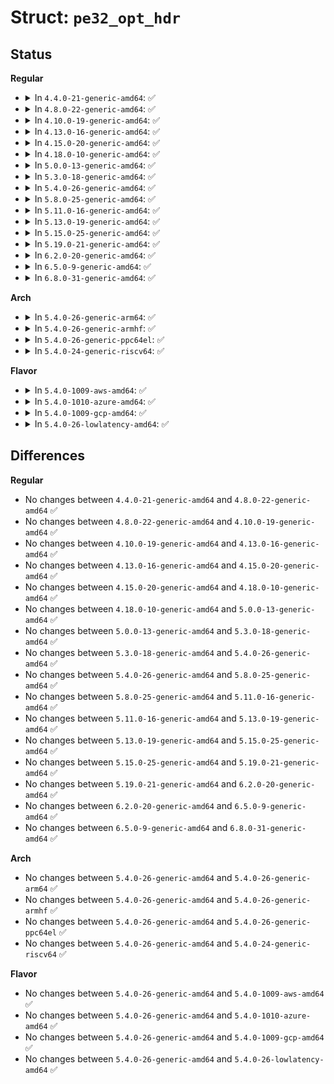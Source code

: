 # Struct: <code>pe32_opt_hdr</code>

## Status
<b>Regular</b>
<ul>
<li>
<details>
<summary>In <code>4.4.0-21-generic-amd64</code>: ✅</summary>

```c
struct pe32_opt_hdr {
    uint16_t magic;
    uint8_t ld_major;
    uint8_t ld_minor;
    uint32_t text_size;
    uint32_t data_size;
    uint32_t bss_size;
    uint32_t entry_point;
    uint32_t code_base;
    uint32_t data_base;
    uint32_t image_base;
    uint32_t section_align;
    uint32_t file_align;
    uint16_t os_major;
    uint16_t os_minor;
    uint16_t image_major;
    uint16_t image_minor;
    uint16_t subsys_major;
    uint16_t subsys_minor;
    uint32_t win32_version;
    uint32_t image_size;
    uint32_t header_size;
    uint32_t csum;
    uint16_t subsys;
    uint16_t dll_flags;
    uint32_t stack_size_req;
    uint32_t stack_size;
    uint32_t heap_size_req;
    uint32_t heap_size;
    uint32_t loader_flags;
    uint32_t data_dirs;
}
```
</details>
</li>
<li>
<details>
<summary>In <code>4.8.0-22-generic-amd64</code>: ✅</summary>

```c
struct pe32_opt_hdr {
    uint16_t magic;
    uint8_t ld_major;
    uint8_t ld_minor;
    uint32_t text_size;
    uint32_t data_size;
    uint32_t bss_size;
    uint32_t entry_point;
    uint32_t code_base;
    uint32_t data_base;
    uint32_t image_base;
    uint32_t section_align;
    uint32_t file_align;
    uint16_t os_major;
    uint16_t os_minor;
    uint16_t image_major;
    uint16_t image_minor;
    uint16_t subsys_major;
    uint16_t subsys_minor;
    uint32_t win32_version;
    uint32_t image_size;
    uint32_t header_size;
    uint32_t csum;
    uint16_t subsys;
    uint16_t dll_flags;
    uint32_t stack_size_req;
    uint32_t stack_size;
    uint32_t heap_size_req;
    uint32_t heap_size;
    uint32_t loader_flags;
    uint32_t data_dirs;
}
```
</details>
</li>
<li>
<details>
<summary>In <code>4.10.0-19-generic-amd64</code>: ✅</summary>

```c
struct pe32_opt_hdr {
    uint16_t magic;
    uint8_t ld_major;
    uint8_t ld_minor;
    uint32_t text_size;
    uint32_t data_size;
    uint32_t bss_size;
    uint32_t entry_point;
    uint32_t code_base;
    uint32_t data_base;
    uint32_t image_base;
    uint32_t section_align;
    uint32_t file_align;
    uint16_t os_major;
    uint16_t os_minor;
    uint16_t image_major;
    uint16_t image_minor;
    uint16_t subsys_major;
    uint16_t subsys_minor;
    uint32_t win32_version;
    uint32_t image_size;
    uint32_t header_size;
    uint32_t csum;
    uint16_t subsys;
    uint16_t dll_flags;
    uint32_t stack_size_req;
    uint32_t stack_size;
    uint32_t heap_size_req;
    uint32_t heap_size;
    uint32_t loader_flags;
    uint32_t data_dirs;
}
```
</details>
</li>
<li>
<details>
<summary>In <code>4.13.0-16-generic-amd64</code>: ✅</summary>

```c
struct pe32_opt_hdr {
    uint16_t magic;
    uint8_t ld_major;
    uint8_t ld_minor;
    uint32_t text_size;
    uint32_t data_size;
    uint32_t bss_size;
    uint32_t entry_point;
    uint32_t code_base;
    uint32_t data_base;
    uint32_t image_base;
    uint32_t section_align;
    uint32_t file_align;
    uint16_t os_major;
    uint16_t os_minor;
    uint16_t image_major;
    uint16_t image_minor;
    uint16_t subsys_major;
    uint16_t subsys_minor;
    uint32_t win32_version;
    uint32_t image_size;
    uint32_t header_size;
    uint32_t csum;
    uint16_t subsys;
    uint16_t dll_flags;
    uint32_t stack_size_req;
    uint32_t stack_size;
    uint32_t heap_size_req;
    uint32_t heap_size;
    uint32_t loader_flags;
    uint32_t data_dirs;
}
```
</details>
</li>
<li>
<details>
<summary>In <code>4.15.0-20-generic-amd64</code>: ✅</summary>

```c
struct pe32_opt_hdr {
    uint16_t magic;
    uint8_t ld_major;
    uint8_t ld_minor;
    uint32_t text_size;
    uint32_t data_size;
    uint32_t bss_size;
    uint32_t entry_point;
    uint32_t code_base;
    uint32_t data_base;
    uint32_t image_base;
    uint32_t section_align;
    uint32_t file_align;
    uint16_t os_major;
    uint16_t os_minor;
    uint16_t image_major;
    uint16_t image_minor;
    uint16_t subsys_major;
    uint16_t subsys_minor;
    uint32_t win32_version;
    uint32_t image_size;
    uint32_t header_size;
    uint32_t csum;
    uint16_t subsys;
    uint16_t dll_flags;
    uint32_t stack_size_req;
    uint32_t stack_size;
    uint32_t heap_size_req;
    uint32_t heap_size;
    uint32_t loader_flags;
    uint32_t data_dirs;
}
```
</details>
</li>
<li>
<details>
<summary>In <code>4.18.0-10-generic-amd64</code>: ✅</summary>

```c
struct pe32_opt_hdr {
    uint16_t magic;
    uint8_t ld_major;
    uint8_t ld_minor;
    uint32_t text_size;
    uint32_t data_size;
    uint32_t bss_size;
    uint32_t entry_point;
    uint32_t code_base;
    uint32_t data_base;
    uint32_t image_base;
    uint32_t section_align;
    uint32_t file_align;
    uint16_t os_major;
    uint16_t os_minor;
    uint16_t image_major;
    uint16_t image_minor;
    uint16_t subsys_major;
    uint16_t subsys_minor;
    uint32_t win32_version;
    uint32_t image_size;
    uint32_t header_size;
    uint32_t csum;
    uint16_t subsys;
    uint16_t dll_flags;
    uint32_t stack_size_req;
    uint32_t stack_size;
    uint32_t heap_size_req;
    uint32_t heap_size;
    uint32_t loader_flags;
    uint32_t data_dirs;
}
```
</details>
</li>
<li>
<details>
<summary>In <code>5.0.0-13-generic-amd64</code>: ✅</summary>

```c
struct pe32_opt_hdr {
    uint16_t magic;
    uint8_t ld_major;
    uint8_t ld_minor;
    uint32_t text_size;
    uint32_t data_size;
    uint32_t bss_size;
    uint32_t entry_point;
    uint32_t code_base;
    uint32_t data_base;
    uint32_t image_base;
    uint32_t section_align;
    uint32_t file_align;
    uint16_t os_major;
    uint16_t os_minor;
    uint16_t image_major;
    uint16_t image_minor;
    uint16_t subsys_major;
    uint16_t subsys_minor;
    uint32_t win32_version;
    uint32_t image_size;
    uint32_t header_size;
    uint32_t csum;
    uint16_t subsys;
    uint16_t dll_flags;
    uint32_t stack_size_req;
    uint32_t stack_size;
    uint32_t heap_size_req;
    uint32_t heap_size;
    uint32_t loader_flags;
    uint32_t data_dirs;
}
```
</details>
</li>
<li>
<details>
<summary>In <code>5.3.0-18-generic-amd64</code>: ✅</summary>

```c
struct pe32_opt_hdr {
    uint16_t magic;
    uint8_t ld_major;
    uint8_t ld_minor;
    uint32_t text_size;
    uint32_t data_size;
    uint32_t bss_size;
    uint32_t entry_point;
    uint32_t code_base;
    uint32_t data_base;
    uint32_t image_base;
    uint32_t section_align;
    uint32_t file_align;
    uint16_t os_major;
    uint16_t os_minor;
    uint16_t image_major;
    uint16_t image_minor;
    uint16_t subsys_major;
    uint16_t subsys_minor;
    uint32_t win32_version;
    uint32_t image_size;
    uint32_t header_size;
    uint32_t csum;
    uint16_t subsys;
    uint16_t dll_flags;
    uint32_t stack_size_req;
    uint32_t stack_size;
    uint32_t heap_size_req;
    uint32_t heap_size;
    uint32_t loader_flags;
    uint32_t data_dirs;
}
```
</details>
</li>
<li>
<details>
<summary>In <code>5.4.0-26-generic-amd64</code>: ✅</summary>

```c
struct pe32_opt_hdr {
    uint16_t magic;
    uint8_t ld_major;
    uint8_t ld_minor;
    uint32_t text_size;
    uint32_t data_size;
    uint32_t bss_size;
    uint32_t entry_point;
    uint32_t code_base;
    uint32_t data_base;
    uint32_t image_base;
    uint32_t section_align;
    uint32_t file_align;
    uint16_t os_major;
    uint16_t os_minor;
    uint16_t image_major;
    uint16_t image_minor;
    uint16_t subsys_major;
    uint16_t subsys_minor;
    uint32_t win32_version;
    uint32_t image_size;
    uint32_t header_size;
    uint32_t csum;
    uint16_t subsys;
    uint16_t dll_flags;
    uint32_t stack_size_req;
    uint32_t stack_size;
    uint32_t heap_size_req;
    uint32_t heap_size;
    uint32_t loader_flags;
    uint32_t data_dirs;
}
```
</details>
</li>
<li>
<details>
<summary>In <code>5.8.0-25-generic-amd64</code>: ✅</summary>

```c
struct pe32_opt_hdr {
    uint16_t magic;
    uint8_t ld_major;
    uint8_t ld_minor;
    uint32_t text_size;
    uint32_t data_size;
    uint32_t bss_size;
    uint32_t entry_point;
    uint32_t code_base;
    uint32_t data_base;
    uint32_t image_base;
    uint32_t section_align;
    uint32_t file_align;
    uint16_t os_major;
    uint16_t os_minor;
    uint16_t image_major;
    uint16_t image_minor;
    uint16_t subsys_major;
    uint16_t subsys_minor;
    uint32_t win32_version;
    uint32_t image_size;
    uint32_t header_size;
    uint32_t csum;
    uint16_t subsys;
    uint16_t dll_flags;
    uint32_t stack_size_req;
    uint32_t stack_size;
    uint32_t heap_size_req;
    uint32_t heap_size;
    uint32_t loader_flags;
    uint32_t data_dirs;
}
```
</details>
</li>
<li>
<details>
<summary>In <code>5.11.0-16-generic-amd64</code>: ✅</summary>

```c
struct pe32_opt_hdr {
    uint16_t magic;
    uint8_t ld_major;
    uint8_t ld_minor;
    uint32_t text_size;
    uint32_t data_size;
    uint32_t bss_size;
    uint32_t entry_point;
    uint32_t code_base;
    uint32_t data_base;
    uint32_t image_base;
    uint32_t section_align;
    uint32_t file_align;
    uint16_t os_major;
    uint16_t os_minor;
    uint16_t image_major;
    uint16_t image_minor;
    uint16_t subsys_major;
    uint16_t subsys_minor;
    uint32_t win32_version;
    uint32_t image_size;
    uint32_t header_size;
    uint32_t csum;
    uint16_t subsys;
    uint16_t dll_flags;
    uint32_t stack_size_req;
    uint32_t stack_size;
    uint32_t heap_size_req;
    uint32_t heap_size;
    uint32_t loader_flags;
    uint32_t data_dirs;
}
```
</details>
</li>
<li>
<details>
<summary>In <code>5.13.0-19-generic-amd64</code>: ✅</summary>

```c
struct pe32_opt_hdr {
    uint16_t magic;
    uint8_t ld_major;
    uint8_t ld_minor;
    uint32_t text_size;
    uint32_t data_size;
    uint32_t bss_size;
    uint32_t entry_point;
    uint32_t code_base;
    uint32_t data_base;
    uint32_t image_base;
    uint32_t section_align;
    uint32_t file_align;
    uint16_t os_major;
    uint16_t os_minor;
    uint16_t image_major;
    uint16_t image_minor;
    uint16_t subsys_major;
    uint16_t subsys_minor;
    uint32_t win32_version;
    uint32_t image_size;
    uint32_t header_size;
    uint32_t csum;
    uint16_t subsys;
    uint16_t dll_flags;
    uint32_t stack_size_req;
    uint32_t stack_size;
    uint32_t heap_size_req;
    uint32_t heap_size;
    uint32_t loader_flags;
    uint32_t data_dirs;
}
```
</details>
</li>
<li>
<details>
<summary>In <code>5.15.0-25-generic-amd64</code>: ✅</summary>

```c
struct pe32_opt_hdr {
    uint16_t magic;
    uint8_t ld_major;
    uint8_t ld_minor;
    uint32_t text_size;
    uint32_t data_size;
    uint32_t bss_size;
    uint32_t entry_point;
    uint32_t code_base;
    uint32_t data_base;
    uint32_t image_base;
    uint32_t section_align;
    uint32_t file_align;
    uint16_t os_major;
    uint16_t os_minor;
    uint16_t image_major;
    uint16_t image_minor;
    uint16_t subsys_major;
    uint16_t subsys_minor;
    uint32_t win32_version;
    uint32_t image_size;
    uint32_t header_size;
    uint32_t csum;
    uint16_t subsys;
    uint16_t dll_flags;
    uint32_t stack_size_req;
    uint32_t stack_size;
    uint32_t heap_size_req;
    uint32_t heap_size;
    uint32_t loader_flags;
    uint32_t data_dirs;
}
```
</details>
</li>
<li>
<details>
<summary>In <code>5.19.0-21-generic-amd64</code>: ✅</summary>

```c
struct pe32_opt_hdr {
    uint16_t magic;
    uint8_t ld_major;
    uint8_t ld_minor;
    uint32_t text_size;
    uint32_t data_size;
    uint32_t bss_size;
    uint32_t entry_point;
    uint32_t code_base;
    uint32_t data_base;
    uint32_t image_base;
    uint32_t section_align;
    uint32_t file_align;
    uint16_t os_major;
    uint16_t os_minor;
    uint16_t image_major;
    uint16_t image_minor;
    uint16_t subsys_major;
    uint16_t subsys_minor;
    uint32_t win32_version;
    uint32_t image_size;
    uint32_t header_size;
    uint32_t csum;
    uint16_t subsys;
    uint16_t dll_flags;
    uint32_t stack_size_req;
    uint32_t stack_size;
    uint32_t heap_size_req;
    uint32_t heap_size;
    uint32_t loader_flags;
    uint32_t data_dirs;
}
```
</details>
</li>
<li>
<details>
<summary>In <code>6.2.0-20-generic-amd64</code>: ✅</summary>

```c
struct pe32_opt_hdr {
    uint16_t magic;
    uint8_t ld_major;
    uint8_t ld_minor;
    uint32_t text_size;
    uint32_t data_size;
    uint32_t bss_size;
    uint32_t entry_point;
    uint32_t code_base;
    uint32_t data_base;
    uint32_t image_base;
    uint32_t section_align;
    uint32_t file_align;
    uint16_t os_major;
    uint16_t os_minor;
    uint16_t image_major;
    uint16_t image_minor;
    uint16_t subsys_major;
    uint16_t subsys_minor;
    uint32_t win32_version;
    uint32_t image_size;
    uint32_t header_size;
    uint32_t csum;
    uint16_t subsys;
    uint16_t dll_flags;
    uint32_t stack_size_req;
    uint32_t stack_size;
    uint32_t heap_size_req;
    uint32_t heap_size;
    uint32_t loader_flags;
    uint32_t data_dirs;
}
```
</details>
</li>
<li>
<details>
<summary>In <code>6.5.0-9-generic-amd64</code>: ✅</summary>

```c
struct pe32_opt_hdr {
    uint16_t magic;
    uint8_t ld_major;
    uint8_t ld_minor;
    uint32_t text_size;
    uint32_t data_size;
    uint32_t bss_size;
    uint32_t entry_point;
    uint32_t code_base;
    uint32_t data_base;
    uint32_t image_base;
    uint32_t section_align;
    uint32_t file_align;
    uint16_t os_major;
    uint16_t os_minor;
    uint16_t image_major;
    uint16_t image_minor;
    uint16_t subsys_major;
    uint16_t subsys_minor;
    uint32_t win32_version;
    uint32_t image_size;
    uint32_t header_size;
    uint32_t csum;
    uint16_t subsys;
    uint16_t dll_flags;
    uint32_t stack_size_req;
    uint32_t stack_size;
    uint32_t heap_size_req;
    uint32_t heap_size;
    uint32_t loader_flags;
    uint32_t data_dirs;
}
```
</details>
</li>
<li>
<details>
<summary>In <code>6.8.0-31-generic-amd64</code>: ✅</summary>

```c
struct pe32_opt_hdr {
    uint16_t magic;
    uint8_t ld_major;
    uint8_t ld_minor;
    uint32_t text_size;
    uint32_t data_size;
    uint32_t bss_size;
    uint32_t entry_point;
    uint32_t code_base;
    uint32_t data_base;
    uint32_t image_base;
    uint32_t section_align;
    uint32_t file_align;
    uint16_t os_major;
    uint16_t os_minor;
    uint16_t image_major;
    uint16_t image_minor;
    uint16_t subsys_major;
    uint16_t subsys_minor;
    uint32_t win32_version;
    uint32_t image_size;
    uint32_t header_size;
    uint32_t csum;
    uint16_t subsys;
    uint16_t dll_flags;
    uint32_t stack_size_req;
    uint32_t stack_size;
    uint32_t heap_size_req;
    uint32_t heap_size;
    uint32_t loader_flags;
    uint32_t data_dirs;
}
```
</details>
</li>
</ul>
<b>Arch</b>
<ul>
<li>
<details>
<summary>In <code>5.4.0-26-generic-arm64</code>: ✅</summary>

```c
struct pe32_opt_hdr {
    uint16_t magic;
    uint8_t ld_major;
    uint8_t ld_minor;
    uint32_t text_size;
    uint32_t data_size;
    uint32_t bss_size;
    uint32_t entry_point;
    uint32_t code_base;
    uint32_t data_base;
    uint32_t image_base;
    uint32_t section_align;
    uint32_t file_align;
    uint16_t os_major;
    uint16_t os_minor;
    uint16_t image_major;
    uint16_t image_minor;
    uint16_t subsys_major;
    uint16_t subsys_minor;
    uint32_t win32_version;
    uint32_t image_size;
    uint32_t header_size;
    uint32_t csum;
    uint16_t subsys;
    uint16_t dll_flags;
    uint32_t stack_size_req;
    uint32_t stack_size;
    uint32_t heap_size_req;
    uint32_t heap_size;
    uint32_t loader_flags;
    uint32_t data_dirs;
}
```
</details>
</li>
<li>
<details>
<summary>In <code>5.4.0-26-generic-armhf</code>: ✅</summary>

```c
struct pe32_opt_hdr {
    uint16_t magic;
    uint8_t ld_major;
    uint8_t ld_minor;
    uint32_t text_size;
    uint32_t data_size;
    uint32_t bss_size;
    uint32_t entry_point;
    uint32_t code_base;
    uint32_t data_base;
    uint32_t image_base;
    uint32_t section_align;
    uint32_t file_align;
    uint16_t os_major;
    uint16_t os_minor;
    uint16_t image_major;
    uint16_t image_minor;
    uint16_t subsys_major;
    uint16_t subsys_minor;
    uint32_t win32_version;
    uint32_t image_size;
    uint32_t header_size;
    uint32_t csum;
    uint16_t subsys;
    uint16_t dll_flags;
    uint32_t stack_size_req;
    uint32_t stack_size;
    uint32_t heap_size_req;
    uint32_t heap_size;
    uint32_t loader_flags;
    uint32_t data_dirs;
}
```
</details>
</li>
<li>
<details>
<summary>In <code>5.4.0-26-generic-ppc64el</code>: ✅</summary>

```c
struct pe32_opt_hdr {
    uint16_t magic;
    uint8_t ld_major;
    uint8_t ld_minor;
    uint32_t text_size;
    uint32_t data_size;
    uint32_t bss_size;
    uint32_t entry_point;
    uint32_t code_base;
    uint32_t data_base;
    uint32_t image_base;
    uint32_t section_align;
    uint32_t file_align;
    uint16_t os_major;
    uint16_t os_minor;
    uint16_t image_major;
    uint16_t image_minor;
    uint16_t subsys_major;
    uint16_t subsys_minor;
    uint32_t win32_version;
    uint32_t image_size;
    uint32_t header_size;
    uint32_t csum;
    uint16_t subsys;
    uint16_t dll_flags;
    uint32_t stack_size_req;
    uint32_t stack_size;
    uint32_t heap_size_req;
    uint32_t heap_size;
    uint32_t loader_flags;
    uint32_t data_dirs;
}
```
</details>
</li>
<li>
<details>
<summary>In <code>5.4.0-24-generic-riscv64</code>: ✅</summary>

```c
struct pe32_opt_hdr {
    uint16_t magic;
    uint8_t ld_major;
    uint8_t ld_minor;
    uint32_t text_size;
    uint32_t data_size;
    uint32_t bss_size;
    uint32_t entry_point;
    uint32_t code_base;
    uint32_t data_base;
    uint32_t image_base;
    uint32_t section_align;
    uint32_t file_align;
    uint16_t os_major;
    uint16_t os_minor;
    uint16_t image_major;
    uint16_t image_minor;
    uint16_t subsys_major;
    uint16_t subsys_minor;
    uint32_t win32_version;
    uint32_t image_size;
    uint32_t header_size;
    uint32_t csum;
    uint16_t subsys;
    uint16_t dll_flags;
    uint32_t stack_size_req;
    uint32_t stack_size;
    uint32_t heap_size_req;
    uint32_t heap_size;
    uint32_t loader_flags;
    uint32_t data_dirs;
}
```
</details>
</li>
</ul>
<b>Flavor</b>
<ul>
<li>
<details>
<summary>In <code>5.4.0-1009-aws-amd64</code>: ✅</summary>

```c
struct pe32_opt_hdr {
    uint16_t magic;
    uint8_t ld_major;
    uint8_t ld_minor;
    uint32_t text_size;
    uint32_t data_size;
    uint32_t bss_size;
    uint32_t entry_point;
    uint32_t code_base;
    uint32_t data_base;
    uint32_t image_base;
    uint32_t section_align;
    uint32_t file_align;
    uint16_t os_major;
    uint16_t os_minor;
    uint16_t image_major;
    uint16_t image_minor;
    uint16_t subsys_major;
    uint16_t subsys_minor;
    uint32_t win32_version;
    uint32_t image_size;
    uint32_t header_size;
    uint32_t csum;
    uint16_t subsys;
    uint16_t dll_flags;
    uint32_t stack_size_req;
    uint32_t stack_size;
    uint32_t heap_size_req;
    uint32_t heap_size;
    uint32_t loader_flags;
    uint32_t data_dirs;
}
```
</details>
</li>
<li>
<details>
<summary>In <code>5.4.0-1010-azure-amd64</code>: ✅</summary>

```c
struct pe32_opt_hdr {
    uint16_t magic;
    uint8_t ld_major;
    uint8_t ld_minor;
    uint32_t text_size;
    uint32_t data_size;
    uint32_t bss_size;
    uint32_t entry_point;
    uint32_t code_base;
    uint32_t data_base;
    uint32_t image_base;
    uint32_t section_align;
    uint32_t file_align;
    uint16_t os_major;
    uint16_t os_minor;
    uint16_t image_major;
    uint16_t image_minor;
    uint16_t subsys_major;
    uint16_t subsys_minor;
    uint32_t win32_version;
    uint32_t image_size;
    uint32_t header_size;
    uint32_t csum;
    uint16_t subsys;
    uint16_t dll_flags;
    uint32_t stack_size_req;
    uint32_t stack_size;
    uint32_t heap_size_req;
    uint32_t heap_size;
    uint32_t loader_flags;
    uint32_t data_dirs;
}
```
</details>
</li>
<li>
<details>
<summary>In <code>5.4.0-1009-gcp-amd64</code>: ✅</summary>

```c
struct pe32_opt_hdr {
    uint16_t magic;
    uint8_t ld_major;
    uint8_t ld_minor;
    uint32_t text_size;
    uint32_t data_size;
    uint32_t bss_size;
    uint32_t entry_point;
    uint32_t code_base;
    uint32_t data_base;
    uint32_t image_base;
    uint32_t section_align;
    uint32_t file_align;
    uint16_t os_major;
    uint16_t os_minor;
    uint16_t image_major;
    uint16_t image_minor;
    uint16_t subsys_major;
    uint16_t subsys_minor;
    uint32_t win32_version;
    uint32_t image_size;
    uint32_t header_size;
    uint32_t csum;
    uint16_t subsys;
    uint16_t dll_flags;
    uint32_t stack_size_req;
    uint32_t stack_size;
    uint32_t heap_size_req;
    uint32_t heap_size;
    uint32_t loader_flags;
    uint32_t data_dirs;
}
```
</details>
</li>
<li>
<details>
<summary>In <code>5.4.0-26-lowlatency-amd64</code>: ✅</summary>

```c
struct pe32_opt_hdr {
    uint16_t magic;
    uint8_t ld_major;
    uint8_t ld_minor;
    uint32_t text_size;
    uint32_t data_size;
    uint32_t bss_size;
    uint32_t entry_point;
    uint32_t code_base;
    uint32_t data_base;
    uint32_t image_base;
    uint32_t section_align;
    uint32_t file_align;
    uint16_t os_major;
    uint16_t os_minor;
    uint16_t image_major;
    uint16_t image_minor;
    uint16_t subsys_major;
    uint16_t subsys_minor;
    uint32_t win32_version;
    uint32_t image_size;
    uint32_t header_size;
    uint32_t csum;
    uint16_t subsys;
    uint16_t dll_flags;
    uint32_t stack_size_req;
    uint32_t stack_size;
    uint32_t heap_size_req;
    uint32_t heap_size;
    uint32_t loader_flags;
    uint32_t data_dirs;
}
```
</details>
</li>
</ul>

## Differences
<b>Regular</b>
<ul>
<li>
No changes between <code>4.4.0-21-generic-amd64</code> and <code>4.8.0-22-generic-amd64</code> ✅
</li>
<li>
No changes between <code>4.8.0-22-generic-amd64</code> and <code>4.10.0-19-generic-amd64</code> ✅
</li>
<li>
No changes between <code>4.10.0-19-generic-amd64</code> and <code>4.13.0-16-generic-amd64</code> ✅
</li>
<li>
No changes between <code>4.13.0-16-generic-amd64</code> and <code>4.15.0-20-generic-amd64</code> ✅
</li>
<li>
No changes between <code>4.15.0-20-generic-amd64</code> and <code>4.18.0-10-generic-amd64</code> ✅
</li>
<li>
No changes between <code>4.18.0-10-generic-amd64</code> and <code>5.0.0-13-generic-amd64</code> ✅
</li>
<li>
No changes between <code>5.0.0-13-generic-amd64</code> and <code>5.3.0-18-generic-amd64</code> ✅
</li>
<li>
No changes between <code>5.3.0-18-generic-amd64</code> and <code>5.4.0-26-generic-amd64</code> ✅
</li>
<li>
No changes between <code>5.4.0-26-generic-amd64</code> and <code>5.8.0-25-generic-amd64</code> ✅
</li>
<li>
No changes between <code>5.8.0-25-generic-amd64</code> and <code>5.11.0-16-generic-amd64</code> ✅
</li>
<li>
No changes between <code>5.11.0-16-generic-amd64</code> and <code>5.13.0-19-generic-amd64</code> ✅
</li>
<li>
No changes between <code>5.13.0-19-generic-amd64</code> and <code>5.15.0-25-generic-amd64</code> ✅
</li>
<li>
No changes between <code>5.15.0-25-generic-amd64</code> and <code>5.19.0-21-generic-amd64</code> ✅
</li>
<li>
No changes between <code>5.19.0-21-generic-amd64</code> and <code>6.2.0-20-generic-amd64</code> ✅
</li>
<li>
No changes between <code>6.2.0-20-generic-amd64</code> and <code>6.5.0-9-generic-amd64</code> ✅
</li>
<li>
No changes between <code>6.5.0-9-generic-amd64</code> and <code>6.8.0-31-generic-amd64</code> ✅
</li>
</ul>
<b>Arch</b>
<ul>
<li>
No changes between <code>5.4.0-26-generic-amd64</code> and <code>5.4.0-26-generic-arm64</code> ✅
</li>
<li>
No changes between <code>5.4.0-26-generic-amd64</code> and <code>5.4.0-26-generic-armhf</code> ✅
</li>
<li>
No changes between <code>5.4.0-26-generic-amd64</code> and <code>5.4.0-26-generic-ppc64el</code> ✅
</li>
<li>
No changes between <code>5.4.0-26-generic-amd64</code> and <code>5.4.0-24-generic-riscv64</code> ✅
</li>
</ul>
<b>Flavor</b>
<ul>
<li>
No changes between <code>5.4.0-26-generic-amd64</code> and <code>5.4.0-1009-aws-amd64</code> ✅
</li>
<li>
No changes between <code>5.4.0-26-generic-amd64</code> and <code>5.4.0-1010-azure-amd64</code> ✅
</li>
<li>
No changes between <code>5.4.0-26-generic-amd64</code> and <code>5.4.0-1009-gcp-amd64</code> ✅
</li>
<li>
No changes between <code>5.4.0-26-generic-amd64</code> and <code>5.4.0-26-lowlatency-amd64</code> ✅
</li>
</ul>
